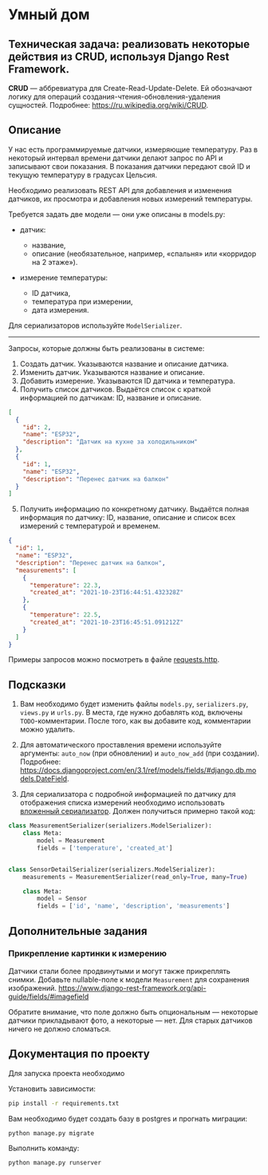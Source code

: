 # Умный дом

## Техническая задача: реализовать некоторые действия из CRUD, используя Django Rest Framework.

**CRUD** — аббревиатура для Create-Read-Update-Delete. Ей обозначают логику для операций создания-чтения-обновления-удаления сущностей. Подробнее: https://ru.wikipedia.org/wiki/CRUD.

## Описание

У нас есть программируемые датчики, измеряющие температуру. Раз в некоторый интервал времени датчики делают запрос по API и записывают свои показания. В показания датчики передают свой ID и текущую температуру в градусах Цельсия.

Необходимо реализовать REST API для добавления и изменения датчиков, их просмотра и добавления новых измерений температуры.

Требуется задать две модели — они уже описаны в models.py:

- датчик:

  - название,
  - описание (необязательное, например, «спальня» или «корридор на 2 этаже»).

- измерение температуры:

  - ID датчика,
  - температура при измерении,
  - дата измерения.

Для сериализаторов используйте `ModelSerializer`.

---

Запросы, которые должны быть реализованы в системе:

1. Создать датчик. Указываются название и описание датчика.
2. Изменить датчик. Указываются название и описание.
3. Добавить измерение. Указываются ID датчика и температура.
4. Получить список датчиков. Выдаётся список с краткой информацией по датчикам: ID, название и описание.

```json
[
  {
    "id": 2,
    "name": "ESP32",
    "description": "Датчик на кухне за холодильником"
  },
  {
    "id": 1,
    "name": "ESP32",
    "description": "Перенес датчик на балкон"
  }
]
```

5. Получить информацию по конкретному датчику. Выдаётся полная информация по датчику: ID, название, описание и список всех измерений с температурой и временем.

```json
{
  "id": 1,
  "name": "ESP32",
  "description": "Перенес датчик на балкон",
  "measurements": [
    {
      "temperature": 22.3,
      "created_at": "2021-10-23T16:44:51.432328Z"
    },
    {
      "temperature": 22.5,
      "created_at": "2021-10-23T16:45:51.091212Z"
    }
  ]
}
```

Примеры запросов можно посмотреть в файле [requests.http](./requests.http).

## Подсказки

1. Вам необходимо будет изменить файлы `models.py`, `serializers.py`, `views.py` и `urls.py`. В места, где нужно добавлять код, включены `TODO`-комментарии. После того, как вы добавите код, комментарии можно удалить.

2. Для автоматического проставления времени используйте аргументы: `auto_now` (при обновлении) и `auto_now_add` (при создании). Подробнее: https://docs.djangoproject.com/en/3.1/ref/models/fields/#django.db.models.DateField.

3. Для сериализатора с подробной информацией по датчику для отображения списка измерений необходимо использовать [вложенный сериализатор](https://www.django-rest-framework.org/api-guide/serializers/#dealing-with-nested-objects). Должен получиться примерно такой код:

```python
class MeasurementSerializer(serializers.ModelSerializer):
    class Meta:
        model = Measurement
        fields = ['temperature', 'created_at']


class SensorDetailSerializer(serializers.ModelSerializer):
    measurements = MeasurementSerializer(read_only=True, many=True)

    class Meta:
        model = Sensor
        fields = ['id', 'name', 'description', 'measurements']
```

## Дополнительные задания

### Прикрепление картинки к измерению

Датчики стали более продвинутыми и могут также прикреплять снимки. Добавьте nullable-поле к модели `Measurement` для сохранения изображений. https://www.django-rest-framework.org/api-guide/fields/#imagefield

Обратите внимание, что поле должно быть опциональным — некоторые датчики прикладывают фото, а некоторые — нет. Для старых датчиков ничего не должно сломаться.

## Документация по проекту

Для запуска проекта необходимо

Установить зависимости:

```bash
pip install -r requirements.txt
```

Вам необходимо будет создать базу в postgres и прогнать миграции:

```base
python manage.py migrate
```

Выполнить команду:

```bash
python manage.py runserver
```
